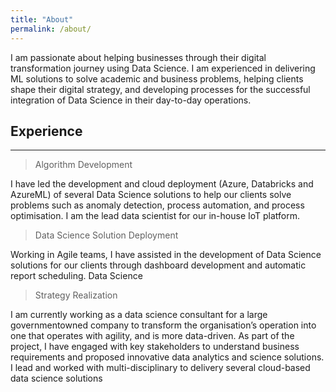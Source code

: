 ```yaml
---
title: "About"
permalink: /about/
---
```


I am passionate about helping businesses through their digital transformation journey using Data Science. I am experienced in delivering ML solutions to solve academic and business problems, helping clients shape their digital strategy, and developing processes for the successful integration of Data Science in their day-to-day operations.

## Experience
___

> Algorithm Development

I have led the development and cloud deployment (Azure, Databricks and AzureML) of several Data Science solutions to help our clients solve problems such as anomaly detection, process automation, and process optimisation. I am the lead data scientist for our in-house IoT platform. 

> Data Science Solution Deployment

Working in Agile teams, I have assisted in the development of Data Science solutions for our clients through dashboard development and automatic report scheduling. Data Science 

> Strategy Realization

I am currently working as a data science consultant for a large governmentowned company to transform the organisation’s operation into one that operates with agility, and is more data-driven.  As part of the project, I have engaged with key stakeholders to understand business requirements and proposed innovative data analytics and science solutions. I lead and worked with multi-disciplinary to delivery several cloud-based data science solutions


